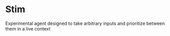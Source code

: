 # Stim
Experimental agent designed to take arbitrary inputs and prioritize between them in a live context
